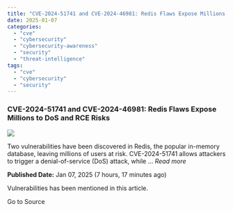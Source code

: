 ```yaml
---
title: "CVE-2024-51741 and CVE-2024-46981: Redis Flaws Expose Millions to DoS and RCE Risks"
date: 2025-01-07
categories: 
  - "cve"
  - "cybersecurity"
  - "cybersecurity-awareness"
  - "security"
  - "threat-intelligence"
tags: 
  - "cve"
  - "cybersecurity"
  - "security"
---
```


### CVE-2024-51741 and CVE-2024-46981: Redis Flaws Expose Millions to DoS and RCE Risks

![](https://upload.cvefeed.io/news/22628/thumbnail.jpg)

Two vulnerabilities have been discovered in Redis, the popular in-memory database, leaving millions of users at risk. CVE-2024-51741 allows attackers to trigger a denial-of-service (DoS) attack, while ... _Read more_

**Published Date:** Jan 07, 2025 (7 hours, 17 minutes ago)

Vulnerabilities has been mentioned in this article.

Go to Source

